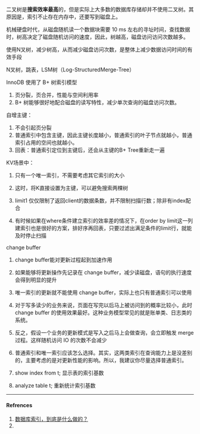 

二叉树是**搜索效率最高**的，但是实际上大多数的数据库存储却并不使用二叉树。其原因是，索引不止存在内存中，还要写到磁盘上。



机械硬盘时代，从磁盘随机读一个数据块需要 10 ms 左右的寻址时间，查找数据时，树高决定了磁盘随机访问的速度，因此，树越高，磁盘访问访问次数越多。



使用N叉树，减少树高，从而减少磁盘访问次数，是整体上减少数据访问时间的有效手段



N叉树，跳表，LSM树（Log-StructuredMerge-Tree）

InnoDB 使用了 B+ 树索引模型

1. 页分裂，页合并，性能与空间利用率
2. B+ 树能够很好地配合磁盘的读写特性，减少单次查询的磁盘访问次数。



自增主键：

1. 不会引起页分裂
2. 普通索引中包含主键，因此主键长度越小，普通索引的叶子节点就越小，普通索引占用的空间也就越小。
3. 回表：普通索引定位到主键后，还会从主键的B+ Tree重新走一遍



KV场景中：

1. 只有一个唯一索引，不需要考虑其它索引的大小
2. 这时，将K直接设置为主键，可以避免搜索两棵树



1. limit1 仅仅限制了返回client的数据条数，并不限制扫描行数；除非有index配合
2. 有时候如果在where条件建立索引的效率差的情况下，在order by limit这一列建索引也是很好的方案，排好序再回表，只要过滤出满足条件的limit行，就能及时停止扫描



change buffer

1. change buffer能对更新过程起到加速作用
2. 如果能够将更新操作先记录在 change buffer，减少读磁盘，语句的执行速度会得到明显的提升
3. 唯一索引的更新就不能使用 change buffer，实际上也只有普通索引可以使用
4. 对于写多读少的业务来说，页面在写完以后马上被访问到的概率比较小，此时 change buffer 的使用效果最好。这种业务模型常见的就是账单类、日志类的系统。
5. 反之，假设一个业务的更新模式是写入之后马上会做查询，会立即触发 merge 过程。这样随机访问 IO 的次数不会减少
6. 普通索引和唯一索引应该怎么选择。其实，这两类索引在查询能力上是没差别的，主要考虑的是对更新性能的影响。所以，我建议你尽量选择普通索引。





1. show index from t; 显示表的索引基数
2. analyze table t;  重新统计索引基数



----

#### Refrences

1. [数据库索引，到底是什么做的？](https://www.cnblogs.com/tutar/p/5878651.html)
2. 





